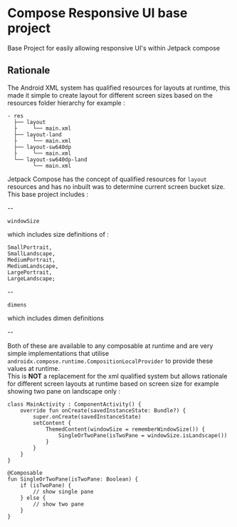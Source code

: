 # Compose Responsive UI base project

Base Project for easily allowing responsive UI's within Jetpack compose

## Rationale

The Android XML system has qualified resources for layouts at runtime, this made it simple
to create layout for different screen sizes based on the resources folder hierarchy for example :

```
- res
  ├── layout
  ├     └── main.xml
  ├── layout-land
  ├     └── main.xml
  ├── layout-sw640dp
  ├     └── main.xml
  └── layout-sw640dp-land
        └── main.xml
```

Jetpack Compose has the concept of qualified resources for `layout` resources and has no inbuilt 
was to determine current screen bucket size.  This base project includes :

--

`windowSize`
 
which includes size definitions of :

    SmallPortrait,
    SmallLandscape,
    MediumPortrait,
    MediumLandscape,
    LargePortrait,
    LargeLandscape;

--

`dimens`

which includes dimen definitions

--

Both of these are available to any composable at runtime and are very simple implementations that 
utilise `androidx.compose.runtime.CompositionLocalProvider` to provide these values at runtime.  
This is **NOT** a replacement for the xml qualified system but allows rationale for different screen 
layouts at runtime based on screen size for example showing two pane on landscape only :

```
class MainActivity : ComponentActivity() {
    override fun onCreate(savedInstanceState: Bundle?) {
        super.onCreate(savedInstanceState)
        setContent {
            ThemedContent(windowSize = rememberWindowSize()) {
                SingleOrTwoPane(isTwoPane = windowSize.isLandscape())
            }
        }
    }
}

@Composable
fun SingleOrTwoPane(isTwoPane: Boolean) {
    if (isTwoPane) {
        // show single pane
    } else {
        // show two pane
    }
}
```

